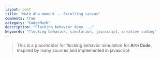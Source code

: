 ```yaml
---
layout: post
title: "Math Aha moment .. Scrolling canvas"
comments: true
category: "Code+Math"
description: "Flocking behavior demo ..."
keywords: "flocking behavior, simulation, javascript, creative coding"
---
```


> This is a placeholder for flocking behavior simulation for **Art+Code**, inspired by many sources and implemented in javascript.